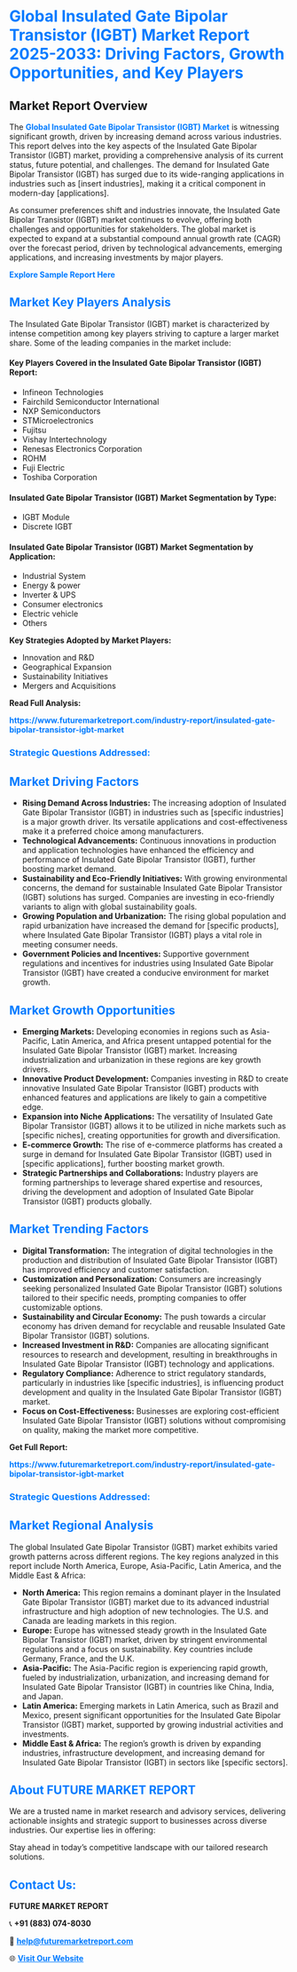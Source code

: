<h1 style="color: #007BFF;">Global Insulated Gate Bipolar Transistor (IGBT) Market Report 2025-2033: Driving Factors, Growth Opportunities, and Key Players</h1>

<section id="overview">
<h2>Market Report Overview</h2>
<p>The <a href="https://www.futuremarketreport.com/industry-report/insulated-gate-bipolar-transistor-igbt-market" style="color: #007BFF; text-decoration: none;"><strong>Global Insulated Gate Bipolar Transistor (IGBT) Market</strong></a> is witnessing significant growth, driven by increasing demand across various industries. This report delves into the key aspects of the Insulated Gate Bipolar Transistor (IGBT) market, providing a comprehensive analysis of its current status, future potential, and challenges. The demand for Insulated Gate Bipolar Transistor (IGBT) has surged due to its wide-ranging applications in industries such as [insert industries], making it a critical component in modern-day [applications].</p>
<p>As consumer preferences shift and industries innovate, the Insulated Gate Bipolar Transistor (IGBT) market continues to evolve, offering both challenges and opportunities for stakeholders. The global market is expected to expand at a substantial compound annual growth rate (CAGR) over the forecast period, driven by technological advancements, emerging applications, and increasing investments by major players.</p>
</section>

<section id="overview">
<p><a href="https://www.futuremarketreport.com/request-sample/reportId=41979" style="color: #007BFF; text-decoration: none;"><strong>Explore Sample Report Here</strong></a></p>
</section>

<section id="key-players">
<h2 style="color: #007BFF;">Market Key Players Analysis</h2>
<p>The Insulated Gate Bipolar Transistor (IGBT) market is characterized by intense competition among key players striving to capture a larger market share. Some of the leading companies in the market include:</p>
<h4>Key Players Covered in the Insulated Gate Bipolar Transistor (IGBT) Report:</h4>
<ul><li>Infineon Technologies</li><li>Fairchild Semiconductor International</li><li>NXP Semiconductors</li><li>STMicroelectronics</li><li>Fujitsu</li><li>Vishay Intertechnology</li><li>Renesas Electronics Corporation</li><li>ROHM</li><li>Fuji Electric</li><li>Toshiba Corporation</li></ul>
<h4>Insulated Gate Bipolar Transistor (IGBT) Market Segmentation by Type:</h4>
<ul><li>IGBT Module</li><li>Discrete IGBT</li></ul>

<h4>Insulated Gate Bipolar Transistor (IGBT) Market Segmentation by Application:</h4>
<ul><li>Industrial System</li><li>Energy &amp; power</li><li>Inverter &amp; UPS</li><li>Consumer electronics</li><li>Electric vehicle</li><li>Others</li></ul>
<p><strong>Key Strategies Adopted by Market Players:</strong></p>
<ul>
<li>Innovation and R&D</li>
<li>Geographical Expansion</li>
<li>Sustainability Initiatives</li>
<li>Mergers and Acquisitions</li>
</ul>
</section>

<section>
<p><strong>Read Full Analysis: </strong></p><a href="https://www.futuremarketreport.com/industry-report/insulated-gate-bipolar-transistor-igbt-market" style="color: #007BFF; text-decoration: none;"><strong>https://www.futuremarketreport.com/industry-report/insulated-gate-bipolar-transistor-igbt-market</strong></a>
<h3 style="color: #007BFF;">Strategic Questions Addressed:</h3>
</section>

<section id="driving-factors">
<h2 style="color: #007BFF;">Market Driving Factors</h2>
<ul>
<li><strong>Rising Demand Across Industries:</strong> The increasing adoption of Insulated Gate Bipolar Transistor (IGBT) in industries such as [specific industries] is a major growth driver. Its versatile applications and cost-effectiveness make it a preferred choice among manufacturers.</li>
<li><strong>Technological Advancements:</strong> Continuous innovations in production and application technologies have enhanced the efficiency and performance of Insulated Gate Bipolar Transistor (IGBT), further boosting market demand.</li>
<li><strong>Sustainability and Eco-Friendly Initiatives:</strong> With growing environmental concerns, the demand for sustainable Insulated Gate Bipolar Transistor (IGBT) solutions has surged. Companies are investing in eco-friendly variants to align with global sustainability goals.</li>
<li><strong>Growing Population and Urbanization:</strong> The rising global population and rapid urbanization have increased the demand for [specific products], where Insulated Gate Bipolar Transistor (IGBT) plays a vital role in meeting consumer needs.</li>
<li><strong>Government Policies and Incentives:</strong> Supportive government regulations and incentives for industries using Insulated Gate Bipolar Transistor (IGBT) have created a conducive environment for market growth.</li>
</ul>
</section>

<section id="growth-opportunities">
<h2 style="color: #007BFF;">Market Growth Opportunities</h2>
<ul>
<li><strong>Emerging Markets:</strong> Developing economies in regions such as Asia-Pacific, Latin America, and Africa present untapped potential for the Insulated Gate Bipolar Transistor (IGBT) market. Increasing industrialization and urbanization in these regions are key growth drivers.</li>
<li><strong>Innovative Product Development:</strong> Companies investing in R&D to create innovative Insulated Gate Bipolar Transistor (IGBT) products with enhanced features and applications are likely to gain a competitive edge.</li>
<li><strong>Expansion into Niche Applications:</strong> The versatility of Insulated Gate Bipolar Transistor (IGBT) allows it to be utilized in niche markets such as [specific niches], creating opportunities for growth and diversification.</li>
<li><strong>E-commerce Growth:</strong> The rise of e-commerce platforms has created a surge in demand for Insulated Gate Bipolar Transistor (IGBT) used in [specific applications], further boosting market growth.</li>
<li><strong>Strategic Partnerships and Collaborations:</strong> Industry players are forming partnerships to leverage shared expertise and resources, driving the development and adoption of Insulated Gate Bipolar Transistor (IGBT) products globally.</li>
</ul>
</section>

<section id="trending-factors">
<h2 style="color: #007BFF;">Market Trending Factors</h2>
<ul>
<li><strong>Digital Transformation:</strong> The integration of digital technologies in the production and distribution of Insulated Gate Bipolar Transistor (IGBT) has improved efficiency and customer satisfaction.</li>
<li><strong>Customization and Personalization:</strong> Consumers are increasingly seeking personalized Insulated Gate Bipolar Transistor (IGBT) solutions tailored to their specific needs, prompting companies to offer customizable options.</li>
<li><strong>Sustainability and Circular Economy:</strong> The push towards a circular economy has driven demand for recyclable and reusable Insulated Gate Bipolar Transistor (IGBT) solutions.</li>
<li><strong>Increased Investment in R&D:</strong> Companies are allocating significant resources to research and development, resulting in breakthroughs in Insulated Gate Bipolar Transistor (IGBT) technology and applications.</li>
<li><strong>Regulatory Compliance:</strong> Adherence to strict regulatory standards, particularly in industries like [specific industries], is influencing product development and quality in the Insulated Gate Bipolar Transistor (IGBT) market.</li>
<li><strong>Focus on Cost-Effectiveness:</strong> Businesses are exploring cost-efficient Insulated Gate Bipolar Transistor (IGBT) solutions without compromising on quality, making the market more competitive.</li>
</ul>
</section>

<section>
<p><strong>Get Full Report: </strong></p><a href="https://www.futuremarketreport.com/industry-report/insulated-gate-bipolar-transistor-igbt-market" style="color: #007BFF; text-decoration: none;"><strong>https://www.futuremarketreport.com/industry-report/insulated-gate-bipolar-transistor-igbt-market</strong></a>
<h3 style="color: #007BFF;">Strategic Questions Addressed:</h3>
</section>


<section id="regional-analysis">
<h2 style="color: #007BFF;">Market Regional Analysis</h2>
<p>The global Insulated Gate Bipolar Transistor (IGBT) market exhibits varied growth patterns across different regions. The key regions analyzed in this report include North America, Europe, Asia-Pacific, Latin America, and the Middle East & Africa:</p>
<ul>
<li><strong>North America:</strong> This region remains a dominant player in the Insulated Gate Bipolar Transistor (IGBT) market due to its advanced industrial infrastructure and high adoption of new technologies. The U.S. and Canada are leading markets in this region.</li>
<li><strong>Europe:</strong> Europe has witnessed steady growth in the Insulated Gate Bipolar Transistor (IGBT) market, driven by stringent environmental regulations and a focus on sustainability. Key countries include Germany, France, and the U.K.</li>
<li><strong>Asia-Pacific:</strong> The Asia-Pacific region is experiencing rapid growth, fueled by industrialization, urbanization, and increasing demand for Insulated Gate Bipolar Transistor (IGBT) in countries like China, India, and Japan.</li>
<li><strong>Latin America:</strong> Emerging markets in Latin America, such as Brazil and Mexico, present significant opportunities for the Insulated Gate Bipolar Transistor (IGBT) market, supported by growing industrial activities and investments.</li>
<li><strong>Middle East & Africa:</strong> The region’s growth is driven by expanding industries, infrastructure development, and increasing demand for Insulated Gate Bipolar Transistor (IGBT) in sectors like [specific sectors].</li>
</ul>
</section>

<footer>
<h2 style="color: #007BFF;">About FUTURE MARKET REPORT</h2>
<p>We are a trusted name in market research and advisory services, delivering actionable insights and strategic support to businesses across diverse industries. Our expertise lies in offering:</p>

<p>Stay ahead in today’s competitive landscape with our tailored research solutions.</p>

<h2 style="color: #007BFF;">Contact Us:</h2>
<p><strong>FUTURE MARKET REPORT</strong></p>
<p>📞 <strong>+91 (883) 074-8030</strong></p>
<p>📧 <strong><a href="mailto:help@futuremarketreport.com" style="color: #007BFF;">help@futuremarketreport.com</a></strong></p>
<p>🌐 <strong><a href="https://www.futuremarketreport.com/" style="color: #007BFF;">Visit Our Website</a></strong></p>
</footer>